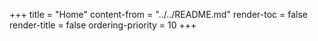 +++
title = "Home"
content-from = "../../README.md"
render-toc = false
render-title = false
ordering-priority = 10
+++
